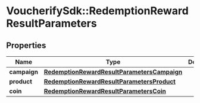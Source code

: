 # VoucherifySdk::RedemptionRewardResultParameters

## Properties

| Name | Type | Description | Notes |
| ---- | ---- | ----------- | ----- |
| **campaign** | [**RedemptionRewardResultParametersCampaign**](RedemptionRewardResultParametersCampaign.md) |  | [optional] |
| **product** | [**RedemptionRewardResultParametersProduct**](RedemptionRewardResultParametersProduct.md) |  | [optional] |
| **coin** | [**RedemptionRewardResultParametersCoin**](RedemptionRewardResultParametersCoin.md) |  | [optional] |


